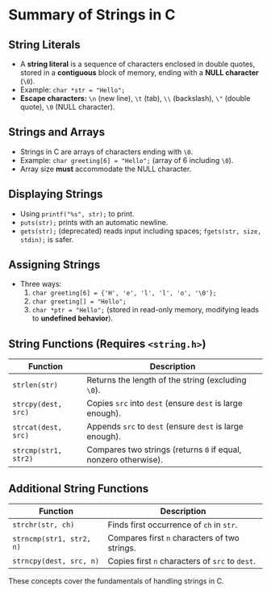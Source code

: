 # Summary of Strings in C

## String Literals
- A **string literal** is a sequence of characters enclosed in double quotes, stored in a **contiguous** block of memory, ending with a **NULL character** (`\0`).
- Example: `char *str = "Hello";`
- **Escape characters:** `\n` (new line), `\t` (tab), `\\` (backslash), `\"` (double quote), `\0` (NULL character).

## Strings and Arrays
- Strings in C are arrays of characters ending with `\0`.
- Example: `char greeting[6] = "Hello";` (array of 6 including `\0`).
- Array size **must** accommodate the NULL character.

## Displaying Strings
- Using `printf("%s", str);` to print.
- `puts(str);` prints with an automatic newline.
- `gets(str);` (deprecated) reads input including spaces; `fgets(str, size, stdin);` is safer.

## Assigning Strings
- Three ways:
  1. `char greeting[6] = {'H', 'e', 'l', 'l', 'o', '\0'};`
  2. `char greeting[] = "Hello";`
  3. `char *ptr = "Hello";` (stored in read-only memory, modifying leads to **undefined behavior**).

## String Functions (Requires `<string.h>`)
| Function | Description |
|----------|-------------|
| `strlen(str)` | Returns the length of the string (excluding `\0`). |
| `strcpy(dest, src)` | Copies `src` into `dest` (ensure `dest` is large enough). |
| `strcat(dest, src)` | Appends `src` to `dest` (ensure `dest` is large enough). |
| `strcmp(str1, str2)` | Compares two strings (returns `0` if equal, nonzero otherwise). |

## Additional String Functions
| Function | Description |
|----------|-------------|
| `strchr(str, ch)` | Finds first occurrence of `ch` in `str`. |
| `strncmp(str1, str2, n)` | Compares first `n` characters of two strings. |
| `strncpy(dest, src, n)` | Copies first `n` characters of `src` to `dest`. |

These concepts cover the fundamentals of handling strings in C.